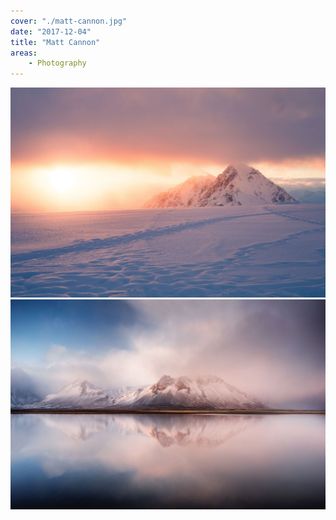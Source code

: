 ```yaml
---
cover: "./matt-cannon.jpg"
date: "2017-12-04"
title: "Matt Cannon"
areas:
    - Photography
---
```


![](./isak-dalsfelt.jpg)
![](./trevor-cole.jpg)